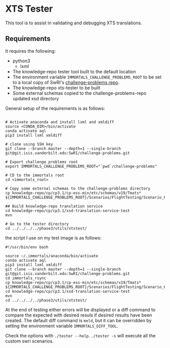 # XTS Tester

This tool is to assist in validating and debugging XTS translations.

## Requirements

It requires the following:  
 * python3  
 	- lxml  
 * The knowledge-repo tester tool built to the default location  
 * The environment variable `IMMORTALS_CHALLENGE_PROBLEMS_ROOT` to be set to a 
   local copy of SwRI's [challenge-problems repo](https://git.isis.vanderbilt.edu/SwRI/challenge-problems).  
 * The knowledge-repo xts-tester to be built  
 * Some external schemas copied to the challenge-problems-repo updated xsd directory


General setup of the requirements is as follows:
```

# Activate anaconda and install lxml and xmldiff
source <CONDA_DIR>/bin/activate
conda activate aql
pip3 install lxml xmldiff

# clone using SSH key
git clone --branch master --depth=1 --single-branch git@git.isis.vanderbilt.edu:SwRI/challenge-problems.git

# Export challenge problems root
export IMMORTALS_CHALLENGE_PROBLEMS_ROOT="`pwd`/challenge-problems"

# CD to the immortals root
cd <immortals_root>

# Copy some external schemas to the challenge-problems directory
cp knowledge-repo/cp/cp3.1/cp-ess-min/etc/schemas/v19/Tmats* ${IMMORTALS_CHALLENGE_PROBLEMS_ROOT}/Scenarios/FlightTesting/Scenario_6/test_schemas/

## Build knowledge-repo translation service
cd knowledge-repo/cp/cp3.1/xsd-translation-service-test
mvn

# Go to the tester directory
cd ../../../../phase3/utils/xtstest/
```

the script I use on my test image is as follows:
```
#!/usr/bin/env bash

source ~/.immortals/anaconda/bin/activate
conda activate aql
pip3 install lxml xmldiff
git clone --branch master --depth=1 --single-branch git@git.isis.vanderbilt.edu:SwRI/challenge-problems.git
cd immortals_rsync
cp knowledge-repo/cp/cp3.1/cp-ess-min/etc/schemas/v19/Tmats* ${IMMORTALS_CHALLENGE_PROBLEMS_ROOT}/Scenarios/FlightTesting/Scenario_6/test_schemas/
cd knowledge-repo/cp/cp3.1/xsd-translation-service-test
mvn
cd ../../../../phase3/utils/xtstest/
```

At the end of testing either errors will be displayed or a diff command to 
compare the expected with desired resuls if desired results have been created.
The default diff command is `meld`, but it can be overridden by setting the 
environment variable `IMMORTALS_DIFF_TOOL`.

Check the options with `./tester --help`. `./tester -s` will execute all the custom swri scenarios.
